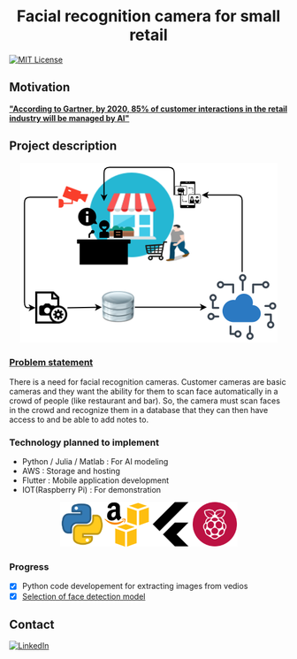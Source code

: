 # <div align="center">Facial recognition camera for small retail</div>

[![MIT License](https://img.shields.io/github/license/ashishcssom/Face_Mask_Detection_end_to_end_project.svg?style=flat-square&colorB=C62121)](https://github.com/ashishcssom/Facial-recognition-camera-for-small-retail/blob/master/LICENSE)

## Motivation
**["According to Gartner, by 2020, 85% of customer interactions in the retail industry will be managed by AI"](https://www.promero.com/archive-press-release/gartner-artificial-intelligent-bots-oracle-bots/)**

## Project description
<div align="center"><img src="./ReadmeImage/Project.png"></div>

### <u>Problem statement</u> 
There is a need for facial recognition cameras. Customer cameras are basic cameras and they want the ability for them to scan face automatically in a crowd of people (like restaurant and bar). So, the camera must scan faces in the crowd and recognize them in a database that they can then have access to and be able to add notes to.

### Technology planned to implement
- Python / Julia / Matlab : For AI modeling
- AWS                     : Storage and hosting
- Flutter                 : Mobile application development
- IOT(Raspberry Pi)       : For demonstration

<div align="center"><img src="./ReadmeImage/Technology.png"></div>

### Progress
- [x] Python code developement for extracting images from vedios
- [x] [Selection of face detection model](https://towardsdatascience.com/face-detection-models-which-to-use-and-why-d263e82c302c)

## Contact
[![LinkedIn](https://img.shields.io/badge/-LinkedIn-black.svg?style=flat-square&logo=linkedin&colorB=4D4DFF)](https://www.linkedin.com/in/ashishk766/)
